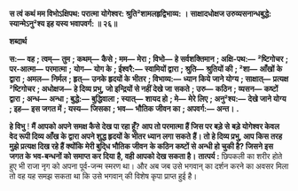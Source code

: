 **स त्वं कथं मम विभोऽक्षिपथ: परात्मा** **योगेश्वर: श्रुति²शामलहृद्विभाव्य: ।** **साक्षादधोक्षज उरुव्यसनान्धबुद्धे:** **स्यान्मेऽनु²श्य इह यस्य भवापवर्ग: ॥ २६॥** 

**शब्दार्थ** 

**स:—** **वह** **; त्वम्—** **तुम** **; कथम्—** **कैसे** **; मम—** **मेरा** **; विभो—** **हे सर्वशक्तिमान** **; अक्षि-पथ:—** **²ष्टिगोचर** **; पर-आत्मा—** **परमात्मा** **;** **योग—** **योग के** **; ईश्वरै:—** **स्वामियों द्वारा** **; श्रुति—** **श्रुतियों की** **; ²शा—** **आँखों के द्वारा** **; अमल—** **निर्मल** **; हृत्—** **उनके हृदयों के** **भीतर** **; विभाव्य:—** **ध्यान किये जाने योग्य** **; साक्षात्—** **प्रत्यक्ष ²ष्टिगोचर** **; अधोक्षज—** **हे दिव्य प्रभु, जो इन्द्रियों से नहीं देखे जा** **सकते** **; उरु—** **कठिन** **; व्यसन—** **कष्टों द्वारा** **; अन्ध—** **अन्धा** **; बुद्धे:—** **बुद्धिवाला** **; स्यात्—** **शायद हो** **; मे—** **मेरे लिए** **; अनु²श्य:—** **देखे जाने योग्य** **; इह—** **इस जगत में** **; यस्य—** **जिसका** **; भव—** **भौतिक जीवन का** **; अपवर्ग:—** **अन्त।** **.** 

**हे विभु** ! **मैं आपको अपने समक्ष कैसे देख पा रहा हूँ? आप तो परमात्मा हैं जिस पर बड़े से** **बड़े योगेश्वर केवल वेद रूपी दिव्य आँख के द्वारा अपने शुद्ध हृदयों के भीतर ध्यान लगा सकते** **हैं। तो हे दिव्य प्रभु, आप किस तरह मुझे प्रत्यक्ष दिख रहे हैं क्योंकि मेरी बुदि्ध भौतिक जीवन** **के कठिन कष्टों से अन्धी हो चुकी है? जिसने इस जगत के भव-बन्धनों को समाप्त कर दिया** **है, वही आपको देख सकता है।** **तात्पर्य :** छिपकली का शरीर होते हुए भी राजा नृग को अपना पूर्व-जन्म स्मरण था। और अब जब उसे भगवान् का दर्शन करने का अवसर मिला तो वह यह समझ सकता था कि उसे भगवान् की विशेष कृपा प्राप्त हुई है।  